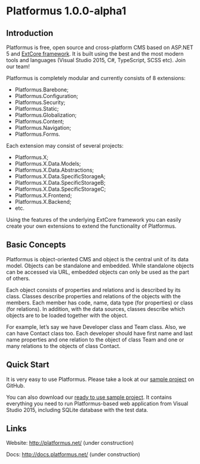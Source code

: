 ﻿# Platformus 1.0.0-alpha1

## Introduction

Platformus is free, open source and cross-platform CMS based on ASP.NET 5 and
[ExtCore framework](https://github.com/ExtCore/ExtCore). It is built using the best and the most
modern tools and languages (Visual Studio 2015, C#, TypeScript, SCSS etc). Join our team!

Platformus is completely modular and currently consists of 8 extensions:

* Platformus.Barebone;
* Platformus.Configuration;
* Platformus.Security;
* Platformus.Static;
* Platformus.Globalization;
* Platformus.Content;
* Platformus.Navigation;
* Platformus.Forms.

Each extension may consist of several projects:

* Platformus.X;
* Platformus.X.Data.Models;
* Platformus.X.Data.Abstractions;
* Platformus.X.Data.SpecificStorageA;
* Platformus.X.Data.SpecificStorageB;
* Platformus.X.Data.SpecificStorageC;
* Platformus.X.Frontend;
* Platformus.X.Backend;
* etc.

Using the features of the underlying ExtCore framework you can easily create your own extensions
to extend the functionality of Platformus.

## Basic Concepts

Platformus is object-oriented CMS and object is the central unit of its data model. Objects can be
standalone and embedded. While standalone objects can be accessed via URL, embedded objects can only be
used as the part of others.

Each object consists of properties and relations and is described by its class. Classes describe properties and
relations of the objects with the members. Each member has code, name, data type (for properties) or class (for
relations). In addition, with the data sources, classes describe which objects are to be loaded together with
the object.

For example, let’s say we have Developer class and Team class. Also, we can have Contact class too. Each
developer should have first name and last name properties and one relation to the object of class Team and one
or many relations to the objects of class Contact.

## Quick Start

It is very easy to use Platformus. Please take a look at our
[sample project](https://github.com/Platformus/Platformus-Sample) on GitHub.

You can also download our [ready to use sample project](http://platformus.net/files/Platformus-Sample-1.0.0-alpha1.zip).
It contains everything you need to run Platformus-based web application from Visual Studio 2015, including SQLite
database with the test data.

## Links

Website: http://platformus.net/ (under construction)

Docs: http://docs.platformus.net/ (under construction)